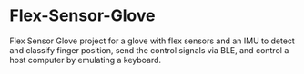 # Flex-Sensor-Glove
Flex Sensor Glove project for a glove with flex sensors and an IMU to detect and classify finger position, send the control signals via BLE, and control a host computer by emulating a keyboard.

